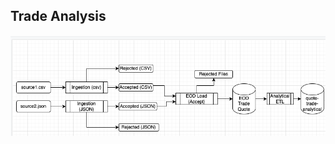 ## Trade Analysis

![alt text](https://github.com/seetharengaraman/SpringBoard/blob/main/Trade%20Analysis%20Capstone%20Project%201/TradeAnalysis.png)
